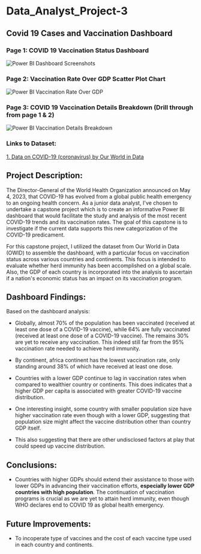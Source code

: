 # Data_Analyst_Project-3
## Covid 19 Cases and Vaccination Dashboard

### Page 1: COVID 19 Vaccination Status Dashboard
![Power BI Dashboard Screenshots](https://github.com/KahFoo/Data_Analyst_Project-3/assets/29060103/0c9b8af3-6018-43a8-af99-d1677d25b933)

### Page 2: Vaccination Rate Over GDP Scatter Plot Chart
![Power BI Vaccination Rate Over GDP](https://github.com/KahFoo/Data_Analyst_Project-3/assets/29060103/ee47eaed-0484-4763-9f57-919ac78bce59)

### Page 3: COVID 19 Vaccination Details Breakdown (Drill through from page 1 & 2)
![Power BI Vaccination Details Breakdown](https://github.com/KahFoo/Data_Analyst_Project-3/assets/29060103/2ee25eb8-6fec-4a61-bd01-6768c599b722)

### Links to Dataset:
[1. Data on COVID-19 (coronavirus) by Our World in Data](https://github.com/owid/covid-19-data/tree/master/public/data)

## Project Description:

The Director-General of the World Health Organization announced on May 4, 2023, that COVID-19 has evolved from a global public health emergency to an ongoing health concern. As a junior data analyst, I've chosen to undertake a capstone project which is to create an informative Power BI dashboard that would facilitate the study and analysis of the most recent COVID-19 trends and its vaccination rates. The goal of this capstone is to investigate if the current data supports this new categorization of the COVID-19 predicament.

For this capstone project, I utilized the dataset from Our World in Data (OWID) to assemble the dashboard, with a particular focus on vaccination status across various countries and continents. This focus is intended to evaluate whether herd immunity has been accomplished on a global scale. Also, the GDP of each country is incorporated into the analysis to ascertain if a nation's economic status has an impact on its vaccination program.

## Dashboard Findings:

Based on the dashboard analysis:

- Globally, almost 70% of the population has been vaccinated (received at least one dose of a COVID-19 vaccine), while 64% are fully vaccinated (received at least one dose of a COVID-19 vaccine). The remains 30% are yet to receive any vaccination. This indeed still far from the 95% vaccination rate needed to achieve herd immunity. 

- By continent, africa continent has the lowest vaccination rate, only standing around 38% of which have received at least one dose. 

- Countries with a lower GDP continue to lag in vaccination rates when compared to wealthier country or continents. This  does indicates that a higher GDP per capita is associated with greater COVID-19 vaccine distribution.

- One interesting insight, some country with smaller population size have higher vaccination rate even though with a lower GDP, suggesting that population size might affect the vaccine distribution other than country GDP itself.

- This also suggesting that there are other undisclosed factors at play that could speed up vaccine distribution.

## Conclusions:

- Countries with higher GDPs should extend their assistance to those with lower GDPs in advancing their vaccination efforts, **especially lower GDP countries with high population**. The continuation of vaccination programs is crucial as we are yet to attain herd immunity, even though WHO declares end to COVID 19 as global health emergency.

## Future Improvements:

- To incoperate type of vaccines and the cost of each vaccine type used in each country and continents.





